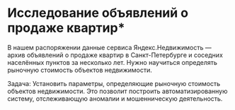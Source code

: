 # Исследование объявлений о продаже квартир*

В нашем распоряжении данные сервиса Яндекс.Недвижимость — архив объявлений о продаже квартир в Санкт-Петербурге и соседних населённых пунктов за несколько лет. Нужно научиться определять рыночную стоимость объектов недвижимости.

Задача: Установить параметры, определяющие рыночную стоимость объектов недвижимости. Это позволит построить автоматизированную систему, отслеживающую аномалии и мошенническую деятельность.
